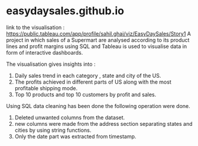 # easydaysales.github.io
link to the visualisation : https://public.tableau.com/app/profile/sahil.ghai/viz/EasyDaySales/Story1
A project in which sales of a Supermart are analysed according to its product lines and profit margins using SQL and Tableau is used to visualise data in form of interactive dashboards.

The visualisation gives insights into :
1. Daily sales trend in each category , state and city of the US.
2. The profits achieved in different parts of US along with the most profitable shipping mode.
3. Top 10 products and top 10 customers by profit and sales.

Using SQL data cleaning has been done the following operation were done.
1. Deleted unwanted columns from the dataset.
2. new columns were made from the address section separating states and cities by using string functions.
3. Only the date part was extracted from timestamp.


